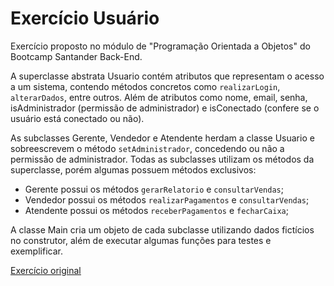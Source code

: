 # Exercício Usuário
Exercício proposto no módulo de "Programação Orientada a Objetos" do Bootcamp Santander Back-End.

A superclasse abstrata Usuario contém atributos que representam o acesso a um sistema, contendo métodos concretos como `realizarLogin`, `alterarDados`, entre outros. Além de atributos como nome, email, senha, isAdministrador (permissão de administrador) e isConectado (confere se o usuário está conectado ou não).

As subclasses Gerente, Vendedor e Atendente herdam a classe Usuario e sobreescrevem o método `setAdministrador`, concedendo ou não a permissão de administrador. Todas as subclasses utilizam os métodos da superclasse, porém algumas possuem métodos exclusivos:

- Gerente possui os métodos `gerarRelatorio` e `consultarVendas`;
- Vendedor possui os métodos `realizarPagamentos` e `consultarVendas`;
- Atendente possui os métodos `receberPagamentos` e `fecharCaixa`;

A classe Main cria um objeto de cada subclasse utilizando dados fictícios no construtor, além de executar algumas funções para testes e exemplificar.

[<ins>Exercício original<ins>](https://github.com/digitalinnovationone/exercicios-java-basico/blob/main/exercicios/4%20-%20Herança%20e%20Polimorfismo%20em%20Java%20.md)